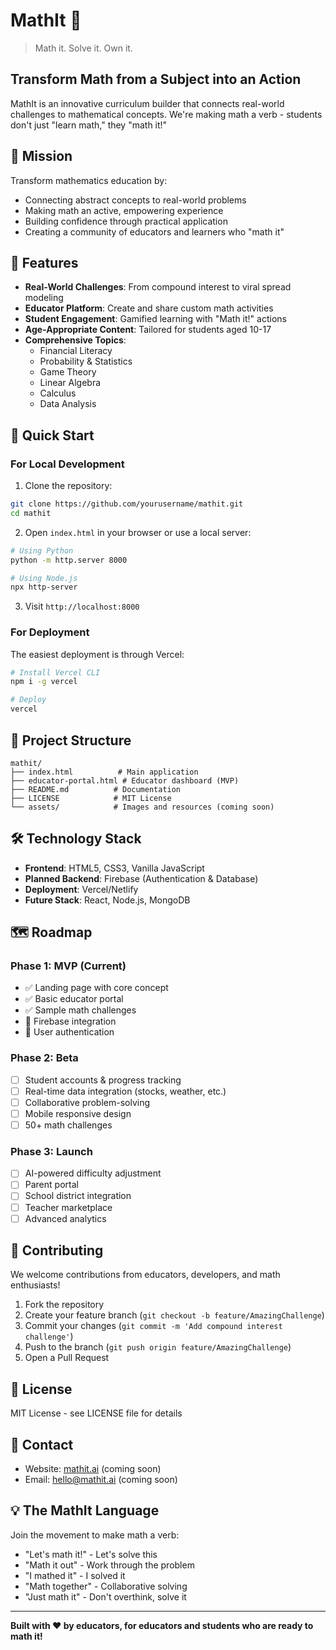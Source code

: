 # MathIt 🚀

> Math it. Solve it. Own it.

## Transform Math from a Subject into an Action

MathIt is an innovative curriculum builder that connects real-world challenges to mathematical concepts. We're making math a verb - students don't just "learn math," they "math it!"

## 🎯 Mission

Transform mathematics education by:
- Connecting abstract concepts to real-world problems
- Making math an active, empowering experience
- Building confidence through practical application
- Creating a community of educators and learners who "math it"

## 🌟 Features

- **Real-World Challenges**: From compound interest to viral spread modeling
- **Educator Platform**: Create and share custom math activities
- **Student Engagement**: Gamified learning with "Math it!" actions
- **Age-Appropriate Content**: Tailored for students aged 10-17
- **Comprehensive Topics**: 
  - Financial Literacy
  - Probability & Statistics
  - Game Theory
  - Linear Algebra
  - Calculus
  - Data Analysis

## 🚀 Quick Start

### For Local Development

1. Clone the repository:
```bash
git clone https://github.com/yourusername/mathit.git
cd mathit
```

2. Open `index.html` in your browser or use a local server:
```bash
# Using Python
python -m http.server 8000

# Using Node.js
npx http-server
```

3. Visit `http://localhost:8000`

### For Deployment

The easiest deployment is through Vercel:

```bash
# Install Vercel CLI
npm i -g vercel

# Deploy
vercel
```

## 📁 Project Structure

```
mathit/
├── index.html          # Main application
├── educator-portal.html # Educator dashboard (MVP)
├── README.md          # Documentation
├── LICENSE            # MIT License
└── assets/            # Images and resources (coming soon)
```

## 🛠️ Technology Stack

- **Frontend**: HTML5, CSS3, Vanilla JavaScript
- **Planned Backend**: Firebase (Authentication & Database)
- **Deployment**: Vercel/Netlify
- **Future Stack**: React, Node.js, MongoDB

## 🗺️ Roadmap

### Phase 1: MVP (Current)
- ✅ Landing page with core concept
- ✅ Basic educator portal
- ✅ Sample math challenges
- 🔄 Firebase integration
- 🔄 User authentication

### Phase 2: Beta
- [ ] Student accounts & progress tracking
- [ ] Real-time data integration (stocks, weather, etc.)
- [ ] Collaborative problem-solving
- [ ] Mobile responsive design
- [ ] 50+ math challenges

### Phase 3: Launch
- [ ] AI-powered difficulty adjustment
- [ ] Parent portal
- [ ] School district integration
- [ ] Teacher marketplace
- [ ] Advanced analytics

## 👥 Contributing

We welcome contributions from educators, developers, and math enthusiasts!

1. Fork the repository
2. Create your feature branch (`git checkout -b feature/AmazingChallenge`)
3. Commit your changes (`git commit -m 'Add compound interest challenge'`)
4. Push to the branch (`git push origin feature/AmazingChallenge`)
5. Open a Pull Request

## 📝 License

MIT License - see LICENSE file for details

## 🤝 Contact

- Website: [mathit.ai](https://mathit.ai) (coming soon)
- Email: hello@mathit.ai (coming soon)

## 💡 The MathIt Language

Join the movement to make math a verb:
- "Let's math it!" - Let's solve this
- "Math it out" - Work through the problem
- "I mathed it" - I solved it
- "Math together" - Collaborative solving
- "Just math it" - Don't overthink, solve it

---

**Built with ❤️ by educators, for educators and students who are ready to math it!**
